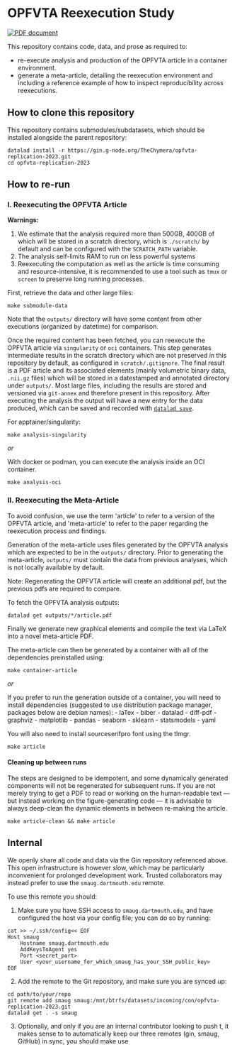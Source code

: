 # OPFVTA Reexecution Study
[![PDF document](https://badgen.net/badge/PDF/manual%20record/yellow)](https://articles.chymera.eu/fraaef.pdf)

This repository contains code, data, and prose as required to:
* re-execute analysis and production of the OPFVTA article in a container environment.
* generate a meta-article, detailing the reexecution environment and including a reference example of how to inspect reproducibility across reexecutions.

## How to clone this repository

This repository contains submodules/subdatasets, which should be installed alongside the parent repository:

```console
datalad install -r https://gin.g-node.org/TheChymera/opfvta-replication-2023.git
cd opfvta-replication-2023
```


## How to re-run

### I. Reexecuting the OPFVTA Article

**Warnings:**
1. We estimate that the analysis required more than 500GB, 400GB of which will be stored in a scratch directory, which is `./scratch/` by default and can be configured with the `SCRATCH_PATH` variable.
1. The analysis self-limits RAM to run on less powerful systems
1. Reexecuting the computation as well as the article is time consuming and resource-intensive, it is recommended to use a tool such as `tmux` or `screen` to preserve long running processes.

First, retrieve the data and other large files:

```console
make submodule-data
```
Note that the `outputs/` directory will have some content from other
executions (organized by datetime) for comparison.

Once the required content has been fetched, you can reexecute the OPFVTA article via `singularity` or `oci` containers.
This step generates intermediate results in the scratch directory which are not preserved in this repository by default, as configured in `scratch/.gitignore`.
The final result is a PDF article and its associated elements (mainly volumetric binary data, `.nii.gz` files) which will be stored in a datestamped and annotated directory under `outputs/`.
Most large files, including the results are stored and versioned via `git-annex` and therefore present in this repository. 
After executing the analysis the output will have a new entry for the data produced, which can be saved and recorded with [`datalad save`](http://docs.datalad.org/en/stable/generated/man/datalad-save.html).

For apptainer/singularity:

```console
make analysis-singularity
```
_or_

With docker or podman, you can execute the analysis inside an OCI container.

```console
make analysis-oci
```


### II. Reexecuting the Meta-Article

To avoid confusion, we use the term 'article' to refer to a version of the OPFVTA article, and 'meta-article' to refer to the paper regarding the reexecution process and findings.

Generation of the meta-article uses files generated by the OPFVTA analysis which are expected to be in the `outputs/` directory.
Prior to generating the meta-article, `outputs/` must contain the data from previous analyses, which is not locally available by default.

Note: Regenerating the OPFVTA article will create an additional pdf, but the previous pdfs are required to compare.

To fetch the OPFVTA analysis outputs:

```console
datalad get outputs/*/article.pdf
```

Finally we generate new graphical elements and compile the text via LaTeX into a novel meta-article PDF.

The meta-article can then be generated by a container with all of the dependencies preinstalled using:

```console
make container-article
```

_or_

If you prefer to run the generation outside of a container, you will need to install dependencies (suggested to use distribution package manager, packages below are debian names):
	- laTex
	- biber
	- datalad
	- diff-pdf
	- graphviz
	- matplotlib
	- pandas
	- seaborn
	- sklearn
	- statsmodels
	- yaml

You will also need to install sourceserifpro font using the tlmgr.

```console
make article
```

#### Cleaning up between runs

The steps are designed to be idempotent, and some dynamically generated components will not be regenerated for subsequent runs.
If you are not merely trying to get a PDF to read or working on the human-readable text — but instead working on the figure-generating code — it is advisable to always deep-clean the dynamic elements in between re-making the article.

```console
make article-clean && make article
```

## Internal

We openly share all code and data via the Gin repository referenced above.
This open infrastructure is however slow, which may be particularly inconvenient for prolonged development work.
Trusted collaborators may instead prefer to use the `smaug.dartmouth.edu` remote.

To use this remote you should:

1. Make sure you have SSH access to `smaug.dartmouth.edu`, and have configured the host via your config file; you can do so by running:

```console
cat >> ~/.ssh/config<< EOF
Host smaug
	Hostname smaug.dartmouth.edu
	AddKeysToAgent yes
	Port <secret_port>
	User <your_username_for_which_smaug_has_your_SSH_public_key>
EOF
```

2. Add the remote to the Git repository, and make sure you are synced up:

```console
cd path/to/your/repo
git remote add smaug smaug:/mnt/btrfs/datasets/incoming/con/opfvta-replication-2023.git
datalad get . -s smaug
```

3. Optionally, and only if you are an internal contributor looking to push t, it makes sense to  to automatically keep our three remotes (gin, smaug, GitHub) in sync, you should make use
